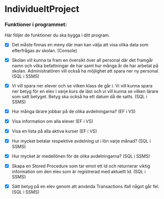 # IndividueltProject

### Funktioner i programmet:

Här följer de funktioner du ska bygga i ditt program.

- [x] Det måste finnas en meny där man kan välja att visa olika data som efterfrågas av skolan. (Console)

- [x] Skolan vill kunna ta fram en översikt över all personal där det framgår namn och vilka befattningar de har samt hur många år de har arbetat på skolan. Administratören vill också ha möjlighet att spara ner ny personal. (SQL i SSMS)

- [x] Vi vill spara ner elever och se vilken klass de går i. Vi vill kunna spara ner betyg för en elev i varje kurs de läst och vi vill kunna se vilken lärare som satt betyget. Betyg ska också ha ett datum då de satts. (SQL i SSMS)

- [x]  Hur många lärare jobbar på de olika avdelningarna? (EF i VS)

- [x] Visa information om alla elever (EF i VS)

- [x] Visa en lista på alla aktiva kurser (EF i VS)

- [x] Hur mycket betalar respektive avdelning ut i lön varje månad? (SQL i SSMS)

- [x] Hur mycket är medellönen för de olika avdelningarna? (SQL i SSMS)

- [x] Skapa en Stored Procedure som tar emot ett Id och returnerar viktig information om den elev som är registrerad med aktuellt Id. (SQL i SSMS)

- [x] Sätt betyg på en elev genom att använda Transactions ifall något går fel. (SQL i SSMS)
